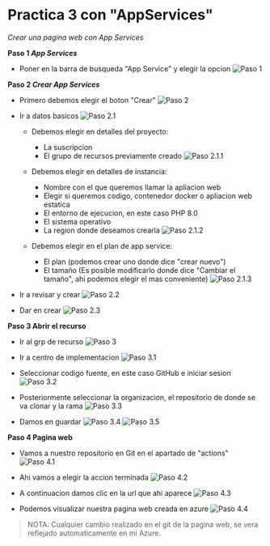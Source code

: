 # Practica 3 con "AppServices"

*Crear una pagina web con App Services*

**Paso 1 _App Services_**
- Poner en la barra de busqueda "App Service" y elegir la opcion 
![Paso 1](/imagenes/img1.png)

**Paso 2 _Crear App Services_**
- Primero debemos elegir el boton "Crear" 
![Paso 2](/imagenes/img2.png)

- Ir a datos basicos
  ![Paso 2.1](/imagenes/img2_1.png)

  - Debemos elegir en detalles del proyecto:
      - La suscripcion
      - El grupo de recursos previamente creado
      ![Paso 2.1.1](/imagenes/img2_1_1.png)

  - Debemos elegir en detalles de instancia:
      - Nombre con el que queremos llamar la apliacion web
      - Elegir si queremos codigo, contenedor docker o apliacion web estatica
      - El entorno de ejecucion, en este caso PHP 8.0
      - El sistema operativo
      - La region donde deseamos crearla
      ![Paso 2.1.2](/imagenes/img2_1_2.png)

  - Debemos elegir en el plan de app service:
      - El plan (podemos crear uno donde dice "crear nuevo")
      - El tamaño (Es posible modificarlo donde dice "Cambiar el tamaño", ahi podemos elegir el mas conveniente)
      ![Paso 2.1.3](/imagenes/img2_1_3.png)

- Ir a revisar y crear
  ![Paso 2.2](/imagenes/img2_1_4.png)

- Dar en crear
  ![Paso 2.3](/imagenes/img2_1_5.png)
      
**Paso 3 Abrir el recurso**
- Ir al grp de recurso
![Paso 3](/imagenes/img3.png)

- Ir a centro de implementacion
  ![Paso 3.1](/imagenes/img3_1.png)

- Seleccionar codigo fuente, en este caso GitHub e iniciar sesion
  ![Paso 3.2](/imagenes/img3_2.png)

- Posteriormente seleccionar la organizacion, el repositorio de donde se va clonar y la rama
    ![Paso 3.3](/imagenes/img3_3.png) 

- Damos en guardar
     ![Paso 3.4](/imagenes/img3_4.png)
     ![Paso 3.5](/imagenes/img3_5.png)
     
**Paso 4 Pagina web**
- Vamos a nuestro repositorio en Git en el apartado de "actions"
![Paso 4.1](/imagenes/img4.png)

- Ahi vamos a elegir la accion terminada
![Paso 4.2](/imagenes/img4_1.png)

- A continuacion damos clic en la url que ahi aparece
  ![Paso 4.3](/imagenes/img4_2.png)

- Podemos visualizar nuestra pagina web creada en azure
  ![Paso 4.4](/imagenes/img4_3.png)

>NOTA: Cualquier cambio realizado en el git de la pagina web, se vera reflejado automaticamente en mi Azure.
